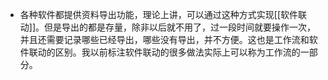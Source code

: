 - 各种软件都提供资料导出功能，理论上讲，可以通过这种方式实现[[软件联动]]。但是导出的都是存量，除非以后就不用了，过一段时间就要操作一次，并且还需要记录哪些已经导出，哪些没有导出，并不方便。这也是工作流和软件联动的区别。我以前标注软件联动的很多做法实际上可以称为工作流的一部分。
